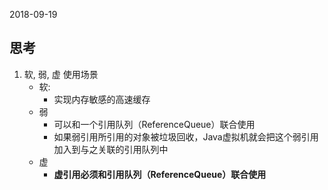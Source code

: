2018-09-19

## 思考
1. 软, 弱, 虚 使用场景
    - 软:
        - 实现内存敏感的高速缓存
    - 弱
        - 可以和一个引用队列（ReferenceQueue）联合使用
        - 如果弱引用所引用的对象被垃圾回收，Java虚拟机就会把这个弱引用加入到与之关联的引用队列中
    - 虚
        - **虚引用必须和引用队列（ReferenceQueue）联合使用**
    